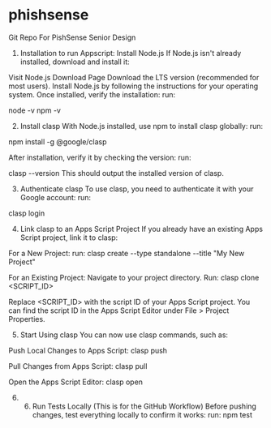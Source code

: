 # phishsense
Git Repo For PishSense Senior Design

1. Installation to run Appscript:
Install Node.js
If Node.js isn't already installed, download and install it:

Visit Node.js Download Page
Download the LTS version (recommended for most users).
Install Node.js by following the instructions for your operating system.
Once installed, verify the installation:
run:

node -v
npm -v

2. Install clasp
With Node.js installed, use npm to install clasp globally:
run:

npm install -g @google/clasp

After installation, verify it by checking the version:
run:

clasp --version
This should output the installed version of clasp.

3. Authenticate clasp
To use clasp, you need to authenticate it with your Google account:
run:

clasp login

4. Link clasp to an Apps Script Project
If you already have an existing Apps Script project, link it to clasp:

For a New Project:
run:
clasp create --type standalone --title "My New Project"

For an Existing Project:
Navigate to your project directory.
Run:
clasp clone <SCRIPT_ID>

Replace <SCRIPT_ID> with the script ID of your Apps Script project. You can find the script ID in the Apps Script Editor under File > Project Properties.

5. Start Using clasp
You can now use clasp commands, such as:

Push Local Changes to Apps Script:
clasp push

Pull Changes from Apps Script:
clasp pull

Open the Apps Script Editor:
clasp open

6. 6. Run Tests Locally (This is for the GitHub Workflow)
Before pushing changes, test everything locally to confirm it works:
run:
npm test
